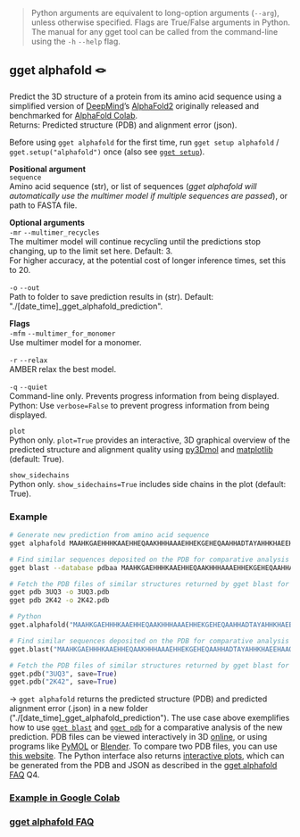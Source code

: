 > Python arguments are equivalent to long-option arguments (`--arg`), unless otherwise specified. Flags are True/False arguments in Python. The manual for any gget tool can be called from the command-line using the `-h` `--help` flag.  
## gget alphafold 🪢
Predict the 3D structure of a protein from its amino acid sequence using a simplified version of [DeepMind](https://www.deepmind.com/)’s [AlphaFold2](https://github.com/deepmind/alphafold) originally released and benchmarked for [AlphaFold Colab](https://colab.research.google.com/github/deepmind/alphafold/blob/main/notebooks/AlphaFold.ipynb).  
Returns: Predicted structure (PDB) and alignment error (json).  

Before using `gget alphafold` for the first time, run `gget setup alphafold` / `gget.setup("alphafold")` once (also see [`gget setup`](en/setup.md)).  

**Positional argument**  
`sequence`  
Amino acid sequence (str), or list of sequences (*gget alphafold will automatically use the multimer model if multiple sequences are passed*), or path to FASTA file.

**Optional arguments**  
`-mr` `--multimer_recycles`  
The multimer model will continue recycling until the predictions stop changing, up to the limit set here. Default: 3.  
For higher accuracy, at the potential cost of longer inference times, set this to 20.  

`-o` `--out`   
Path to folder to save prediction results in (str). Default: "./[date_time]_gget_alphafold_prediction".  
  
**Flags**   
`-mfm` `--multimer_for_monomer`  
Use multimer model for a monomer.  

`-r` `--relax`   
AMBER relax the best model. 

`-q` `--quiet`   
Command-line only. Prevents progress information from being displayed.  
Python: Use `verbose=False` to prevent progress information from being displayed. 

`plot`  
Python only. `plot=True` provides an interactive, 3D graphical overview of the predicted structure and alignment quality using [py3Dmol](https://pypi.org/project/py3Dmol/) and [matplotlib](https://matplotlib.org/) (default: True).  

`show_sidechains`  
Python only. `show_sidechains=True` includes side chains in the plot (default: True).  
  
  
### Example
```bash
# Generate new prediction from amino acid sequence
gget alphafold MAAHKGAEHHHKAAEHHEQAAKHHHAAAEHHEKGEHEQAAHHADTAYAHHKHAEEHAAQAAKHDAEHHAPKPH

# Find similar sequences deposited on the PDB for comparative analysis
gget blast --database pdbaa MAAHKGAEHHHKAAEHHEQAAKHHHAAAEHHEKGEHEQAAHHADTAYAHHKHAEEHAAQAAKHDAEHHAPKPH

# Fetch the PDB files of similar structures returned by gget blast for comparison, to get a measure for model quality
gget pdb 3UQ3 -o 3UQ3.pdb
gget pdb 2K42 -o 2K42.pdb
```
```python
# Python
gget.alphafold("MAAHKGAEHHHKAAEHHEQAAKHHHAAAEHHEKGEHEQAAHHADTAYAHHKHAEEHAAQAAKHDAEHHAPKPH")

# Find similar sequences deposited on the PDB for comparative analysis
gget.blast("MAAHKGAEHHHKAAEHHEQAAKHHHAAAEHHEKGEHEQAAHHADTAYAHHKHAEEHAAQAAKHDAEHHAPKPH", database="pdbaa")

# Fetch the PDB files of similar structures returned by gget blast for comparison, to get a measure for model quality
gget.pdb("3UQ3", save=True)
gget.pdb("2K42", save=True)
```
&rarr; `gget alphafold` returns the predicted structure (PDB) and predicted alignment error (.json) in a new folder ("./[date_time]_gget_alphafold_prediction"). The use case above exemplifies how to use [`gget blast`](en/blast.md) and [`gget pdb`](en/pdb.md) for a comparative analysis of the new prediction. PDB files can be viewed interactively in 3D [online](https://rcsb.org/3d-view), or using programs like [PyMOL](https://pymol.org/) or [Blender](https://www.blender.org/). To compare two PDB files, you can use [this website](https://rcsb.org/alignment). The Python interface also returns [interactive plots](https://twitter.com/NeuroLuebbert/status/1555968042948915200), which can be generated from the PDB and JSON as described in the [gget alphafold FAQ](https://github.com/pachterlab/gget/discussions/39) Q4.

### [Example in Google Colab](https://github.com/pachterlab/gget_examples/blob/main/gget_alphafold.ipynb)
### [gget alphafold FAQ](https://github.com/pachterlab/gget/discussions/39)
